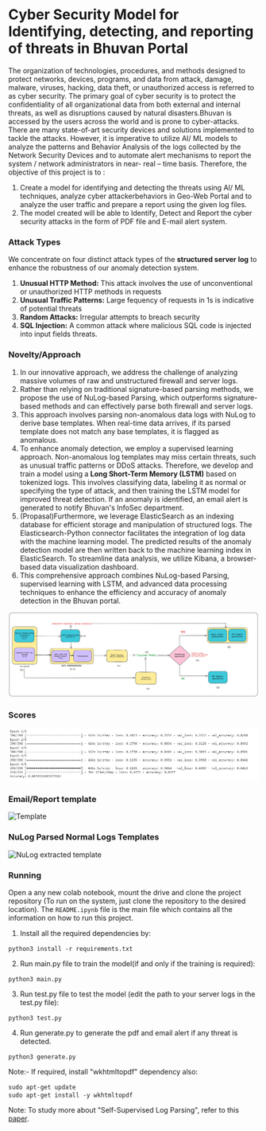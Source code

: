 # **Cyber Security Model for Identifying, detecting, and reporting of threats in Bhuvan Portal**
The organization of technologies, procedures, and methods designed to protect networks, devices, programs, and data from attack, damage, malware, viruses, hacking, data theft, or unauthorized access is referred to as cyber security. The primary goal of cyber security is to protect the confidentiality of all organizational data from both external and internal threats, as well as disruptions caused by natural disasters.Bhuvan is accessed by the users across the world and is prone to cyber-attacks. There are many state-of-art security devices and solutions implemented to tackle the attacks. However, it is imperative to utilize AI/ ML models to analyze the patterns and Behavior Analysis of the logs collected by the Network Security Devices and to automate alert mechanisms to report the system / network administrators in near- real – time basis. Therefore, the objective of this project is to :

1. Create a model for identifying and detecting the threats using AI/ ML techniques, analyze cyber attackerbehaviors in Geo-Web Portal and to analyze the user traffic and prepare a report using the given log files.
2. The model created will be able to Identify, Detect and Report the cyber security attacks in the form of PDF file and E-mail alert system.

### Attack Types
We concentrate on four distinct attack types of the **structured server log** to enhance the robustness of our anomaly detection system.

1. **Unusual HTTP Method:** This attack involves the use of unconventional or unauthorized HTTP methods in requests
2. **Unusual Traffic Patterns:** Large fequency of requests in 1s is indicative of potential threats
3. **Random Attacks:** Irregular attempts to breach security
4. **SQL Injection:** A common attack where malicious SQL code is injected into input fields threats.


### Novelty/Approach
1. In our innovative approach, we address the challenge of analyzing massive volumes of raw and unstructured firewall and server logs. 
2. Rather than relying on traditional signature-based parsing methods, we propose the use of NuLog-based Parsing, which outperforms signature-based methods and can effectively parse both firewall and server logs. 
3. This approach involves parsing non-anomalous data logs with NuLog to derive base templates. When real-time data arrives, if its parsed template does not match any base templates, it is flagged as anomalous.
4. To enhance anomaly detection, we employ a supervised learning approach. Non-anomalous log templates may miss certain threats, such as unusual traffic patterns or DDoS attacks. Therefore, we develop and train a model using a **Long Short-Term Memory (LSTM)** based on tokenized logs. This involves classifying data, labeling it as normal or specifying the type of attack, and then training the LSTM model for improved threat detection. If an anomaly is identified, an email alert is generated to notify Bhuvan's InfoSec department.
5. (Propasal)Furthermore, we leverage ElasticSearch as an indexing database for efficient storage and manipulation of structured logs. The Elasticsearch-Python connector facilitates the integration of log data with the machine learning model. The predicted results of the anomaly detection model are then written back to the machine learning index in ElasticSearch. To streamline data analysis, we utilize Kibana, a browser-based data visualization dashboard. 
6. This comprehensive approach combines NuLog-based Parsing, supervised learning with LSTM, and advanced data processing techniques to enhance the efficiency and accuracy of anomaly detection in the Bhuvan portal.


![Model Pipeline](ModelPipeline.png)

### Scores
![Model Accuracy](<Accuracy Score.JPG>)

### Email/Report template
![Template](<Screenshot 2024-01-18 at 8.05.42 PM.png>)

### NuLog Parsed Normal Logs Templates
![NuLog extracted template](<Screenshot 2024-01-18 at 8.23.46 PM.png>)


### Running
Open a any new colab notebook, mount the drive and clone the project repository (To run on the system, just clone the repository to the desired location).
The `README.ipynb` file is the main file which contains all the information on how to run this project.

1. Install all the required dependencies by:
``` 
python3 install -r requirements.txt
```
2. Run main.py file to train the model(if and only if the training is required):
```
python3 main.py
```

3. Run test.py file to test the model (edit the path to your server logs in the test.py file):
```
python3 test.py
```
4. Run generate.py to generate the pdf and email alert if any threat is detected.
```
python3 generate.py
```
Note:-
If required, install "wkhtmltopdf" dependency also:
```
sudo apt-get update
sudo apt-get install -y wkhtmltopdf
```

Note: To study more about "Self-Supervised Log Parsing", refer to this [paper](https://arxiv.org/pdf/2003.07905.pdf).